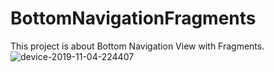 # BottomNavigationFragments
This project is about Bottom Navigation View with Fragments.
![device-2019-11-04-224407](https://user-images.githubusercontent.com/17438093/68152763-58e1b200-ff55-11e9-88a5-b37a09b89091.png)

